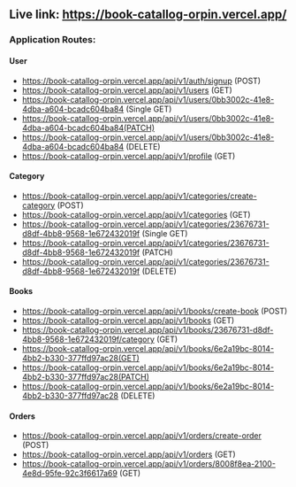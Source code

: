 ## Live link: https://book-catallog-orpin.vercel.app/

### Application Routes:

#### User

- https://book-catallog-orpin.vercel.app/api/v1/auth/signup (POST)
- https://book-catallog-orpin.vercel.app/api/v1/users (GET)
- https://book-catallog-orpin.vercel.app/api/v1/users/0bb3002c-41e8-4dba-a604-bcadc604ba84 (Single GET)
- https://book-catallog-orpin.vercel.app/api/v1/users/0bb3002c-41e8-4dba-a604-bcadc604ba84(PATCH)
- https://book-catallog-orpin.vercel.app/api/v1/users/0bb3002c-41e8-4dba-a604-bcadc604ba84 (DELETE)
- https://book-catallog-orpin.vercel.app/api/v1/profile (GET)

#### Category

- https://book-catallog-orpin.vercel.app/api/v1/categories/create-category (POST)
- https://book-catallog-orpin.vercel.app/api/v1/categories (GET)
- https://book-catallog-orpin.vercel.app/api/v1/categories/23676731-d8df-4bb8-9568-1e672432019f (Single GET)
- https://book-catallog-orpin.vercel.app/api/v1/categories/23676731-d8df-4bb8-9568-1e672432019f (PATCH)
- https://book-catallog-orpin.vercel.app/api/v1/categories/23676731-d8df-4bb8-9568-1e672432019f (DELETE)

#### Books

- https://book-catallog-orpin.vercel.app/api/v1/books/create-book (POST)
- https://book-catallog-orpin.vercel.app/api/v1/books (GET)
- https://book-catallog-orpin.vercel.app/api/v1/books/23676731-d8df-4bb8-9568-1e672432019f/category (GET)
- https://book-catallog-orpin.vercel.app/api/v1/books/6e2a19bc-8014-4bb2-b330-377ffd97ac28(GET)
- https://book-catallog-orpin.vercel.app/api/v1/books/6e2a19bc-8014-4bb2-b330-377ffd97ac28(PATCH)
- https://book-catallog-orpin.vercel.app/api/v1/books/6e2a19bc-8014-4bb2-b330-377ffd97ac28 (DELETE)

#### Orders

- https://book-catallog-orpin.vercel.app/api/v1/orders/create-order (POST)
- https://book-catallog-orpin.vercel.app/api/v1/orders (GET)
- https://book-catallog-orpin.vercel.app/api/v1/orders/8008f8ea-2100-4e8d-95fe-92c3f6617a69 (GET)

